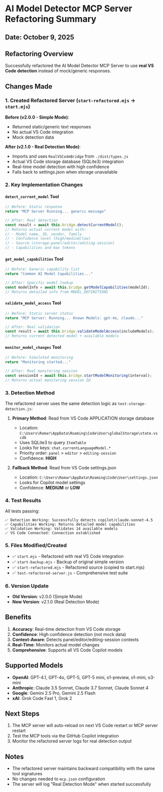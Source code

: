 # AI Model Detector MCP Server Refactoring Summary

## Date: October 9, 2025

## Refactoring Overview

Successfully refactored the AI Model Detector MCP Server to use **real VS Code detection** instead of mock/generic responses.

## Changes Made

### 1. Created Refactored Server (`start-refactored.mjs` → `start.mjs`)

**Before (v2.0.0 - Simple Mode)**:
- Returned static/generic text responses
- No actual VS Code integration
- Mock detection data

**After (v2.1.0 - Real Detection Mode)**:
- Imports and uses `RealVSCodeBridge` from `./dist/types.js`
- Actual VS Code storage database (SQLite3) integration
- Real-time model detection with high confidence
- Falls back to settings.json when storage unavailable

### 2. Key Implementation Changes

#### `detect_current_model` Tool
```javascript
// Before: Static response
return "MCP Server Running... generic message"

// After: Real detection
const result = await this.bridge.detectCurrentModel();
// Returns actual current model with:
// - Model name, ID, vendor, family
// - Confidence level (high/medium/low)
// - Source (storage:panel/editor/editing-session)
// - Capabilities and max tokens
```

#### `get_model_capabilities` Tool
```javascript
// Before: Generic capability list
return "Common AI Model Capabilities..."

// After: Specific model lookup
const modelInfo = await this.bridge.getModelCapabilities(modelId);
// Returns detailed info from MODEL_DEFINITIONS
```

#### `validate_model_access` Tool
```javascript
// Before: Static server status
return "MCP Server: Running... Known Models: gpt-4o, claude..."

// After: Real validation
const result = await this.bridge.validateModelAccess(includeModels);
// Returns current detected model + available models
```

#### `monitor_model_changes` Tool
```javascript
// Before: Simulated monitoring
return "Monitoring started..."

// After: Real monitoring session
const sessionId = await this.bridge.startModelMonitoring(interval);
// Returns actual monitoring session ID
```

### 3. Detection Method

The refactored server uses the same detection logic as `test-storage-detection.js`:

1. **Primary Method**: Read from VS Code APPLICATION storage database
   - Location: `C:\Users\Romar\AppData\Roaming\Code\User\globalStorage\state.vscdb`
   - Uses SQLite3 to query `ItemTable`
   - Looks for keys: `chat.currentLanguageModel.*`
   - Priority order: `panel` > `editor` > `editing-session`
   - Confidence: **HIGH**

2. **Fallback Method**: Read from VS Code settings.json
   - Location: `C:\Users\Romar\AppData\Roaming\Code\User\settings.json`
   - Looks for Copilot model settings
   - Confidence: **MEDIUM** or **LOW**

### 4. Test Results

All tests passing:

```
✅ Detection Working: Successfully detects copilot/claude-sonnet-4.5
✅ Capabilities Working: Returns detailed model capabilities
✅ Validation Working: Validates 14 available models
✅ VS Code Connected: Connection established
```

### 5. Files Modified/Created

- ✅ `start.mjs` - Refactored with real VS Code integration
- ✅ `start-backup.mjs` - Backup of original simple version
- ✅ `start-refactored.mjs` - Refactored source (copied to start.mjs)
- ✅ `test-refactored-server.js` - Comprehensive test suite

### 6. Version Update

- **Old Version**: v2.0.0 (Simple Mode)
- **New Version**: v2.1.0 (Real Detection Mode)

## Benefits

1. **Accuracy**: Real-time detection from VS Code storage
2. **Confidence**: High confidence detection (not mock data)
3. **Context-Aware**: Detects panel/editor/editing-session contexts
4. **Real-Time**: Monitors actual model changes
5. **Comprehensive**: Supports all VS Code Copilot models

## Supported Models

- **OpenAI**: GPT-4.1, GPT-4o, GPT-5, GPT-5 mini, o1-preview, o1-mini, o3-mini
- **Anthropic**: Claude 3.5 Sonnet, Claude 3.7 Sonnet, Claude Sonnet 4
- **Google**: Gemini 2.5 Pro, Gemini 2.5 Flash
- **xAI**: Grok Code Fast 1, Grok 2

## Next Steps

1. The MCP server will auto-reload on next VS Code restart or MCP server restart
2. Test the MCP tools via the GitHub Copilot integration
3. Monitor the refactored server logs for real detection output

## Notes

- The refactored server maintains backward compatibility with the same tool signatures
- No changes needed to `mcp.json` configuration
- The server will log "Real Detection Mode" when started successfully

